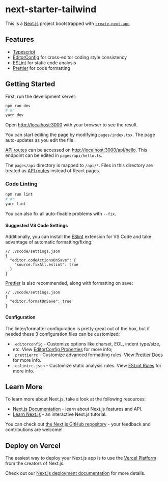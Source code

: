 # next-starter-tailwind

This is a [Next.js](https://nextjs.org/) project bootstrapped with [`create-next-app`](https://github.com/vercel/next.js/tree/canary/packages/create-next-app).

## Features

- [Typescript](https://www.typescriptlang.org)
- [EditorConfig](https://editorconfig.org/) for cross-editor coding style consistency
- [ESLint](https://eslint.org/) for static code analysis
- [Prettier](https://prettier.io/) for code formatting

## Getting Started

First, run the development server:

```bash
npm run dev
# or
yarn dev
```

Open [http://localhost:3000](http://localhost:3000) with your browser to see the result.

You can start editing the page by modifying `pages/index.tsx`. The page auto-updates as you edit the file.

[API routes](https://nextjs.org/docs/api-routes/introduction) can be accessed on [http://localhost:3000/api/hello](http://localhost:3000/api/hello). This endpoint can be edited in `pages/api/hello.ts`.

The `pages/api` directory is mapped to `/api/*`. Files in this directory are treated as [API routes](https://nextjs.org/docs/api-routes/introduction) instead of React pages.

### Code Linting

```bash
npm run lint
# or
yarn lint
```

You can also fix all auto-fixable problems with `--fix`.

#### Suggested VS Code Settings

Additionally, you can install the [ESlint](https://marketplace.visualstudio.com/items?itemName=dbaeumer.vscode-eslint) extension for VS Code and take advantage of automatic formatting/fixing:

```jsonc
// .vscode/settings.json
{
  "editor.codeActionsOnSave": {
    "source.fixAll.eslint": true
  }
}
```

[Prettier](https://marketplace.visualstudio.com/items?itemName=esbenp.prettier-vscode) is also recommended, along with formatting on save:

```jsonc
// .vscode/settings.json
{
  "editor.formatOnSave": true
}
```

#### Configuration

The linter/formatter configuration is pretty great out of the box, but if needed these 3 configuration files can be customized:

- `.editorconfig` - Customize options like charset, EOL, indent type/size, etc. View [EditorConfig Properties](https://github.com/editorconfig/editorconfig/wiki/EditorConfig-Properties) for more info;
- `.prettierrc` - Customize advanced formatting rules. View [Prettier Docs](https://prettier.io/docs/en/index.html) for more info.
- `.eslintrc.json` - Customize static analysis rules. View [ESLint Rules](https://eslint.org/docs/rules/) for more info.

## Learn More

To learn more about Next.js, take a look at the following resources:

- [Next.js Documentation](https://nextjs.org/docs) - learn about Next.js features and API.
- [Learn Next.js](https://nextjs.org/learn) - an interactive Next.js tutorial.

You can check out [the Next.js GitHub repository](https://github.com/vercel/next.js/) - your feedback and contributions are welcome!

## Deploy on Vercel

The easiest way to deploy your Next.js app is to use the [Vercel Platform](https://vercel.com/new?utm_medium=default-template&filter=next.js&utm_source=create-next-app&utm_campaign=create-next-app-readme) from the creators of Next.js.

Check out our [Next.js deployment documentation](https://nextjs.org/docs/deployment) for more details.
